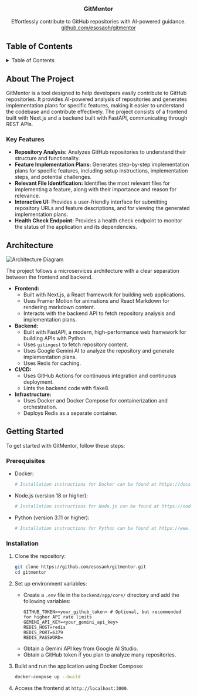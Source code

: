 <div align="center">
 

<h3 align="center">GitMentor</h3>

  <p align="center">
    Effortlessly contribute to GitHub repositories with AI-powered guidance.
    <br />
     <a href="https://github.com/esosaoh/gitmentor">github.com/esosaoh/gitmentor</a>
  </p>
</div>

## Table of Contents

<details>
  <summary>Table of Contents</summary>
  <ol>
    <li>
      <a href="#about-the-project">About The Project</a>
      <ul>
        <li><a href="#key-features">Key Features</a></li>
      </ul>
    </li>
    <li><a href="#architecture">Architecture</a></li>
    <li>
      <a href="#getting-started">Getting Started</a>
      <ul>
        <li><a href="#prerequisites">Prerequisites</a></li>
        <li><a href="#installation">Installation</a></li>
      </ul>
    </li>
    <li><a href="#acknowledgments">Acknowledgments</a></li>
  </ol>
</details>

## About The Project

GitMentor is a tool designed to help developers easily contribute to GitHub repositories. It provides AI-powered analysis of repositories and generates implementation plans for specific features, making it easier to understand the codebase and contribute effectively. The project consists of a frontend built with Next.js and a backend built with FastAPI, communicating through REST APIs.

### Key Features

- **Repository Analysis:** Analyzes GitHub repositories to understand their structure and functionality.
- **Feature Implementation Plans:** Generates step-by-step implementation plans for specific features, including setup instructions, implementation steps, and potential challenges.
- **Relevant File Identification:** Identifies the most relevant files for implementing a feature, along with their importance and reason for relevance.
- **Interactive UI:** Provides a user-friendly interface for submitting repository URLs and feature descriptions, and for viewing the generated implementation plans.
- **Health Check Endpoint:** Provides a health check endpoint to monitor the status of the application and its dependencies.

## Architecture

![Architecture Diagram](https://github.com/user-attachments/assets/75adc7aa-7719-4c4f-a9bb-3ba847e12e9f)

The project follows a microservices architecture with a clear separation between the frontend and backend.

- **Frontend:**
    - Built with Next.js, a React framework for building web applications.
    - Uses Framer Motion for animations and React Markdown for rendering markdown content.
    - Interacts with the backend API to fetch repository analysis and implementation plans.
- **Backend:**
    - Built with FastAPI, a modern, high-performance web framework for building APIs with Python.
    - Uses `gitingest` to fetch repository content.
    - Uses Google Gemini AI to analyze the repository and generate implementation plans.
    - Uses Redis for caching.
- **CI/CD:**
    - Uses GitHub Actions for continuous integration and continuous deployment.
    - Lints the backend code with flake8.
- **Infrastructure:**
    - Uses Docker and Docker Compose for containerization and orchestration.
    - Deploys Redis as a separate container.

## Getting Started

To get started with GitMentor, follow these steps:

### Prerequisites

- Docker:
  ```sh
  # Installation instructions for Docker can be found at https://docs.docker.com/get-docker/
  ```
- Node.js (version 18 or higher):
  ```sh
  # Installation instructions for Node.js can be found at https://nodejs.org/
  ```
- Python (version 3.11 or higher):
  ```sh
  # Installation instructions for Python can be found at https://www.python.org/
  ```

### Installation

1. Clone the repository:
   ```sh
   git clone https://github.com/esosaoh/gitmentor.git
   cd gitmentor
   ```

2. Set up environment variables:
   - Create a `.env` file in the `backend/app/core/` directory and add the following variables:
     ```
     GITHUB_TOKEN=<your_github_token> # Optional, but recommended for higher API rate limits
     GEMINI_API_KEY=<your_gemini_api_key>
     REDIS_HOST=redis
     REDIS_PORT=6379
     REDIS_PASSWORD=
     ```
   - Obtain a Gemini API key from Google AI Studio.
   - Obtain a GitHub token if you plan to analyze many repositories.

3. Build and run the application using Docker Compose:
   ```sh
   docker-compose up --build
   ```

4. Access the frontend at `http://localhost:3000`.

